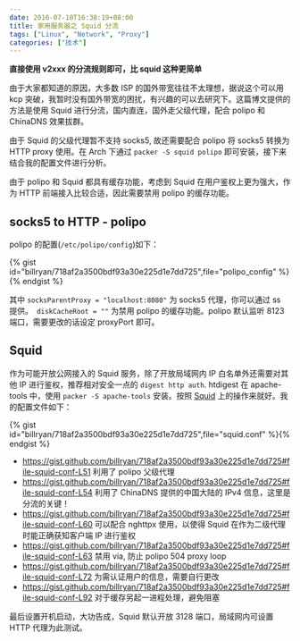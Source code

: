 ```yaml
---
date: 2016-07-10T16:38:19+08:00
title: 家用服务器之 Squid 分流
tags: ["Linux", "Network", "Proxy"]
categories: ["技术"]
---
```


**直接使用 v2xxx 的分流规则即可，比 squid 这种更简单**

由于大家都知道的原因，大多数 ISP 的国外带宽往往不太理想，据说这个可以用 kcp 突破，我暂时没有国外带宽的困扰，有兴趣的可以去研究下。这篇博文提供的方法是使用 Squid 进行分流，国内直连，国外走父级代理，配合 polipo 和 ChinaDNS 效果拔群。

由于 Squid 的父级代理暂不支持 socks5, 故还需要配合 polipo 将 socks5 转换为 HTTP proxy 使用。在 Arch 下通过 `packer -S squid polipo` 即可安装，接下来结合我的配置文件进行分析。

由于 polipo 和 Squid 都具有缓存功能，考虑到 Squid 在用户鉴权上更为强大，作为 HTTP 前端接入比较合适，因此需要禁用 polipo 的缓存功能。

## socks5 to HTTP - polipo 

polipo 的配置(`/etc/polipo/config`)如下：

{% gist id="billryan/718af2a3500bdf93a30e225d1e7dd725",file="polipo_config" %}{% endgist %}

其中 `socksParentProxy = "localhost:8080"` 为 socks5 代理，你可以通过 ss 提供。`
diskCacheRoot = ""` 为禁用 polipo 的缓存功能。polipo 默认监听 8123 端口，需要更改的话设定 proxyPort 即可。

## Squid

作为可能开放公网接入的 Squid 服务，除了开放局域网内 IP 白名单外还需要对其他 IP 进行鉴权，推荐相对安全一点的 `digest http auth`. htdigest 在 apache-tools 中，使用 `packer -S apache-tools` 安装。按照 [Squid](https://wiki.archlinux.org/index.php/squid#HTTP_Authentication) 上的操作来就好。我的配置文件如下：

{% gist id="billryan/718af2a3500bdf93a30e225d1e7dd725",file="squid.conf" %}{% endgist %}

- <https://gist.github.com/billryan/718af2a3500bdf93a30e225d1e7dd725#file-squid-conf-L51> 利用了 polipo 父级代理
- <https://gist.github.com/billryan/718af2a3500bdf93a30e225d1e7dd725#file-squid-conf-L54> 利用了 ChinaDNS 提供的中国大陆的 IPv4 信息，这里是分流的关键！
- <https://gist.github.com/billryan/718af2a3500bdf93a30e225d1e7dd725#file-squid-conf-L60> 可以配合 nghttpx 使用，以使得 Squid 在作为二级代理时能正确获知客户端 IP 进行鉴权
- <https://gist.github.com/billryan/718af2a3500bdf93a30e225d1e7dd725#file-squid-conf-L63> 禁用 via, 防止 polipo 504 proxy loop
- <https://gist.github.com/billryan/718af2a3500bdf93a30e225d1e7dd725#file-squid-conf-L72> 为需认证用户的信息，需要自行更改
- <https://gist.github.com/billryan/718af2a3500bdf93a30e225d1e7dd725#file-squid-conf-L92> 对于缓存另起一进程处理，避免阻塞

最后设置开机启动，大功告成，Squid 默认开放 3128 端口，局域网内可设置 HTTP 代理为此测试。